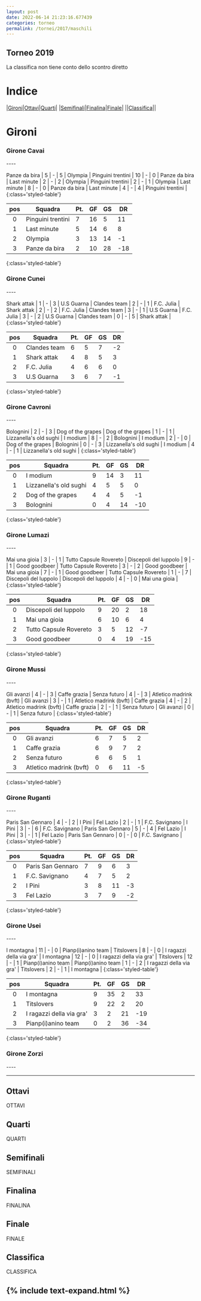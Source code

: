 ```yaml
---
layout: post
date: 2022-06-14 21:23:16.677439
categories: torneo
permalink: /tornei/2017/maschili
---
```

<link rel="stylesheet" href="../../assets/style.css">

## Torneo 2019 ##
La classifica non tiene conto dello scontro diretto

# Indice #

|<a href="#gironi">Gironi</a>|<a href="#ottavi">Ottavi</a>|<a href="#quarti">Quarti</a>|
|<a href="#semifinali">Semifinali</a>|<a href="#finalina">Finalina</a>|<a href="#finale">Finale</a>|
||<a href="#classifica">Classifica</a>||

# Gironi #

<h3>Girone Cavai</h3>
----



Panze da bira | 5 | - | 5 | Olympia |
Pinguini trentini | 10 | - | 0 | Panze da bira |
Last minute | 2 | - | 2 | Olympia |
Pinguini trentini | 2 | - | 1 | Olympia |
Last minute | 8 | - | 0 | Panze da bira |
Last minute | 4 | - | 4 | Pinguini trentini |
{:class='styled-table'}

|**pos**|**Squadra**|**Pt.**|**GF**|**GS**|**DR**|
|:-----:|-----------|-------|------|------|------|
0| Pinguini trentini | 7 | 16 | 5 | 11 |
1| Last minute | 5 | 14 | 6 | 8 |
2| Olympia | 3 | 13 | 14 | -1 |
3| Panze da bira | 2 | 10 | 28 | -18 |
{:class='styled-table'}

<h3>Girone Cunei</h3>
----



Shark attak | 1 | - | 3 | U.S Guarna |
Clandes team | 2 | - | 1 | F.C. Julia |
Shark attak | 2 | - | 2 | F.C. Julia |
Clandes team | 3 | - | 1 | U.S Guarna |
F.C. Julia | 3 | - | 2 | U.S Guarna |
Clandes team | 0 | - | 5 | Shark attak |
{:class='styled-table'}

|**pos**|**Squadra**|**Pt.**|**GF**|**GS**|**DR**|
|:-----:|-----------|-------|------|------|------|
0| Clandes team | 6 | 5 | 7 | -2 |
1| Shark attak | 4 | 8 | 5 | 3 |
2| F.C. Julia | 4 | 6 | 6 | 0 |
3| U.S Guarna | 3 | 6 | 7 | -1 |
{:class='styled-table'}

<h3>Girone Cavroni</h3>
----



Bolognini | 2 | - | 3 | Dog of the grapes |
Dog of the grapes | 1 | - | 1 | Lizzanella's old sughi |
I modium | 8 | - | 2 | Bolognini |
I modium | 2 | - | 0 | Dog of the grapes |
Bolognini | 0 | - | 3 | Lizzanella's old sughi |
I modium | 4 | - | 1 | Lizzanella's old sughi |
{:class='styled-table'}

|**pos**|**Squadra**|**Pt.**|**GF**|**GS**|**DR**|
|:-----:|-----------|-------|------|------|------|
0| I modium | 9 | 14 | 3 | 11 |
1| Lizzanella's old sughi | 4 | 5 | 5 | 0 |
2| Dog of the grapes | 4 | 4 | 5 | -1 |
3| Bolognini | 0 | 4 | 14 | -10 |
{:class='styled-table'}

<h3>Girone Lumazi</h3>
----



Mai una gioia | 3 | - | 1 | Tutto Capsule Rovereto |
Discepoli del luppolo | 9 | - | 1 | Good goodbeer |
Tutto Capsule Rovereto | 3 | - | 2 | Good goodbeer |
Mai una gioia | 7 | - | 1 | Good goodbeer |
Tutto Capsule Rovereto | 1 | - | 7 | Discepoli del luppolo |
Discepoli del luppolo | 4 | - | 0 | Mai una gioia |
{:class='styled-table'}

|**pos**|**Squadra**|**Pt.**|**GF**|**GS**|**DR**|
|:-----:|-----------|-------|------|------|------|
0| Discepoli del luppolo | 9 | 20 | 2 | 18 |
1| Mai una gioia | 6 | 10 | 6 | 4 |
2| Tutto Capsule Rovereto | 3 | 5 | 12 | -7 |
3| Good goodbeer | 0 | 4 | 19 | -15 |
{:class='styled-table'}

<h3>Girone Mussi</h3>
----



Gli avanzi | 4 | - | 3 | Caffe grazia |
Senza futuro | 4 | - | 3 | Atletico madrink (bvft) |
Gli avanzi | 3 | - | 1 | Atletico madrink (bvft) |
Caffe grazia | 4 | - | 2 | Atletico madrink (bvft) |
Caffe grazia | 2 | - | 1 | Senza futuro |
Gli avanzi | 0 | - | 1 | Senza futuro |
{:class='styled-table'}

|**pos**|**Squadra**|**Pt.**|**GF**|**GS**|**DR**|
|:-----:|-----------|-------|------|------|------|
0| Gli avanzi | 6 | 7 | 5 | 2 |
1| Caffe grazia | 6 | 9 | 7 | 2 |
2| Senza futuro | 6 | 6 | 5 | 1 |
3| Atletico madrink (bvft) | 0 | 6 | 11 | -5 |
{:class='styled-table'}

<h3>Girone Ruganti</h3>
----



Paris San Gennaro | 4 | - | 2 | I Pini |
Fel Lazio | 2 | - | 1 | F.C. Savignano |
I Pini | 3 | - | 6 | F.C. Savignano |
Paris San Gennaro | 5 | - | 4 | Fel Lazio |
I Pini | 3 | - | 1 | Fel Lazio |
Paris San Gennaro | 0 | - | 0 | F.C. Savignano |
{:class='styled-table'}

|**pos**|**Squadra**|**Pt.**|**GF**|**GS**|**DR**|
|:-----:|-----------|-------|------|------|------|
0| Paris San Gennaro | 7 | 9 | 6 | 3 |
1| F.C. Savignano | 4 | 7 | 5 | 2 |
2| I Pini | 3 | 8 | 11 | -3 |
3| Fel Lazio | 3 | 7 | 9 | -2 |
{:class='styled-table'}

<h3>Girone Usei</h3>
----



I montagna | 11 | - | 0 | Pianp(i)anino team |
Titslovers | 8 | - | 0 | I ragazzi della via gra' |
I montagna | 12 | - | 0 | I ragazzi della via gra' |
Titslovers | 12 | - | 1 | Pianp(i)anino team |
Pianp(i)anino team | 1 | - | 2 | I ragazzi della via gra' |
Titslovers | 2 | - | 1 | I montagna |
{:class='styled-table'}

|**pos**|**Squadra**|**Pt.**|**GF**|**GS**|**DR**|
|:-----:|-----------|-------|------|------|------|
0| I montagna | 9 | 35 | 2 | 33 |
1| Titslovers | 9 | 22 | 2 | 20 |
2| I ragazzi della via gra' | 3 | 2 | 21 | -19 |
3| Pianp(i)anino team | 0 | 2 | 36 | -34 |
{:class='styled-table'}

<h3>Girone Zorzi</h3>
----








----
## Ottavi ##

OTTAVI

## Quarti ##

QUARTI

## Semifinali ##

SEMIFINALI

## Finalina ##

FINALINA

## Finale ##

FINALE

## Classifica ##

CLASSIFICA

{% include text-expand.html %}
---
